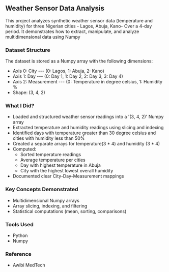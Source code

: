 ## Weather Sensor Data Analysis

This project analyzes synthetic weather sensor data (temperature and humidity) for three Nigerian cities - Lagos, Abuja, Kano- Over a 4-day period. It demonstrates how to extract, manipulate, and analyze multidimensional data using Numpy

### Dataset Structure

The dataset is stored as a Numpy array with the following dimensions:

- Axis 0: City --- (0: Lagos, 1: Abuja, 2: Kano)
- Axis 1: Day --- (0: Day 1, 1: Day 2, 2: Day 3, 3: Day 4)
- Axis 2: Measurement --- (0: Temperature in degree celsius, 1: Humidity %
- Shape: (3, 4, 2)

### What I Did?
- Loaded and structured weather sensor readings into a '(3, 4, 2)' Numpy array
- Extracted temperature and humidity readings using slicing and indexing
- Identified days with temperature greater than 30 degree celsius and cities with humidity less than 50%
- Created a separate arrays for temperature(3 * 4) and humidity (3 * 4)
- Computed:
   - Sorted temperature readings
   - Average temperature per cities
   - Day with highest temperature in Abuja
   - City with the highest lowest overall humidity
- Documented clear City-Day-Measurement mappings

### Key Concepts Demonstrated
- Multidimensional Numpy arrays
- Array slicing, indexing, and filtering
- Statistical computations (mean, sorting, comparisons)

### Tools Used
- Python
- Numpy

### Reference
- Awibi MedTech
